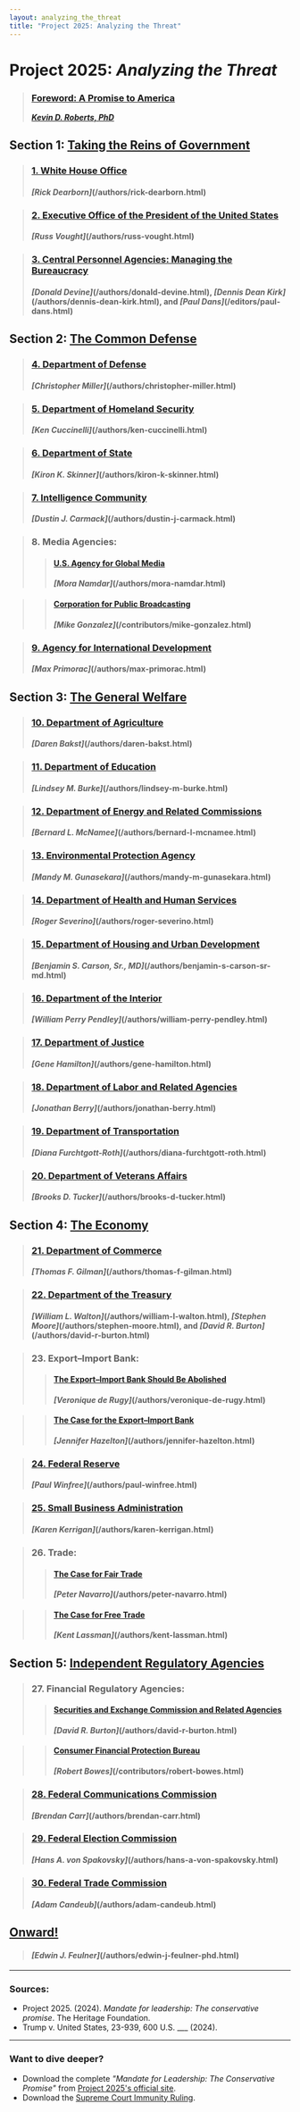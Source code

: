 ```yaml
---
layout: analyzing_the_threat
title: "Project 2025: Analyzing the Threat"
---
```


# Project 2025: *Analyzing the Threat*

> ### [Foreword: A Promise to America](/sections/foreword-a-promise-to-america.html)
> ***[Kevin D. Roberts, PhD](/authors/kevin-d-roberts-phd.html)***

## Section 1: [Taking the Reins of Government](/sections/taking-the-reins-of-government.html)

> ### [1. White House Office](/sections/white-house-office.html)
> #### *[Rick Dearborn]*(/authors/rick-dearborn.html)
  
> ### [2. Executive Office of the President of the United States](/sections/executive-office-of-the-president.html)
> #### *[Russ Vought]*(/authors/russ-vought.html)

> ### [3. Central Personnel Agencies: Managing the Bureaucracy](/sections/central-personnel-agencies.html)
> #### *[Donald Devine]*(/authors/donald-devine.html), *[Dennis Dean Kirk]*(/authors/dennis-dean-kirk.html), and *[Paul Dans]*(/editors/paul-dans.html)

## Section 2: [The Common Defense](/sections/the-common-defense.html)

> ### [4. Department of Defense](/sections/department-of-defense.html)
> #### *[Christopher Miller]*(/authors/christopher-miller.html)

> ### [5. Department of Homeland Security](/sections/department-of-homeland-security.html)
> #### *[Ken Cuccinelli]*(/authors/ken-cuccinelli.html)

> ### [6. Department of State](/sections/department-of-state.html)
> #### *[Kiron K. Skinner]*(/authors/kiron-k-skinner.html)

> ### [7. Intelligence Community](/sections/intelligence-community.html)
> #### *[Dustin J. Carmack]*(/authors/dustin-j-carmack.html)

> ### 8. Media Agencies:
>> #### [U.S. Agency for Global Media](/sections/us-agency-for-global-media.html)  
>> #### *[Mora Namdar]*(/authors/mora-namdar.html)
  
>> #### [Corporation for Public Broadcasting](/sections/corporation-for-public-broadcasting.html)  
>> #### *[Mike Gonzalez]*(/contributors/mike-gonzalez.html)

> ### [9. Agency for International Development](/sections/agency-for-international-development.html)  
> #### *[Max Primorac]*(/authors/max-primorac.html)

## Section 3: [The General Welfare](/sections/the-general-welfare.html)

> ### [10. Department of Agriculture](/sections/department-of-agriculture.html)  
> #### *[Daren Bakst]*(/authors/daren-bakst.html)

> ### [11. Department of Education](/sections/department-of-education.html)  
> #### *[Lindsey M. Burke]*(/authors/lindsey-m-burke.html)

> ### [12. Department of Energy and Related Commissions](/sections/department-of-energy-and-related-commissions.html)  
> #### *[Bernard L. McNamee]*(/authors/bernard-l-mcnamee.html)

> ### [13. Environmental Protection Agency](/sections/environmental-protection-agency.html)  
> #### *[Mandy M. Gunasekara]*(/authors/mandy-m-gunasekara.html)

> ### [14. Department of Health and Human Services](/sections/department-of-health-and-human-services.html)  
> #### *[Roger Severino]*(/authors/roger-severino.html)

> ### [15. Department of Housing and Urban Development](/sections/department-of-housing-and-urban-development.html)  
> #### *[Benjamin S. Carson, Sr., MD]*(/authors/benjamin-s-carson-sr-md.html)

> ### [16. Department of the Interior](/sections/department-of-the-interior.html)  
> #### *[William Perry Pendley]*(/authors/william-perry-pendley.html)

> ### [17. Department of Justice](/sections/department-of-justice.html)  
> #### *[Gene Hamilton]*(/authors/gene-hamilton.html)

> ### [18. Department of Labor and Related Agencies](/sections/department-of-labor-and-related-agencies.html)  
> #### *[Jonathan Berry]*(/authors/jonathan-berry.html)

> ### [19. Department of Transportation](/sections/department-of-transportation.html)  
> #### *[Diana Furchtgott-Roth]*(/authors/diana-furchtgott-roth.html)

> ### [20. Department of Veterans Affairs](/sections/department-of-veterans-affairs.html)  
> #### *[Brooks D. Tucker]*(/authors/brooks-d-tucker.html)

## Section 4: [The Economy](/sections/the-economy.html)

> ### [21. Department of Commerce](/sections/department-of-commerce.html)  
> #### *[Thomas F. Gilman]*(/authors/thomas-f-gilman.html)

> ### [22. Department of the Treasury](/sections/department-of-the-treasury.html)  
> #### *[William L. Walton]*(/authors/william-l-walton.html), *[Stephen Moore]*(/authors/stephen-moore.html), and *[David R. Burton]*(/authors/david-r-burton.html)

> ### 23. Export–Import Bank:
>> #### [The Export–Import Bank Should Be Abolished](/sections/export-import-bank-abolish.html)  
>> #### *[Veronique de Rugy]*(/authors/veronique-de-rugy.html)
  
>> #### [The Case for the Export–Import Bank](/sections/export-import-bank-case.html)  
>> #### *[Jennifer Hazelton]*(/authors/jennifer-hazelton.html)

> ### [24. Federal Reserve](/sections/federal-reserve.html)  
> #### *[Paul Winfree]*(/authors/paul-winfree.html)

> ### [25. Small Business Administration](/sections/small-business-administration.html)  
> #### *[Karen Kerrigan]*(/authors/karen-kerrigan.html)

> ### 26. Trade:
>> #### [The Case for Fair Trade](/sections/trade-fair-trade.html)  
>> #### *[Peter Navarro]*(/authors/peter-navarro.html)
  
>> #### [The Case for Free Trade](/sections/trade-free-trade.html)  
>> #### *[Kent Lassman]*(/authors/kent-lassman.html)

## Section 5: [Independent Regulatory Agencies](/sections/independent-regulatory-agencies.html)

> ### 27. Financial Regulatory Agencies:
>> #### [Securities and Exchange Commission and Related Agencies](/sections/financial-regulatory-agencies-sec.html)  
>> #### *[David R. Burton]*(/authors/david-r-burton.html)
  
>> #### [Consumer Financial Protection Bureau](/sections/financial-regulatory-agencies-cfpb.html)  
>> #### *[Robert Bowes]*(/contributors/robert-bowes.html)

> ### [28. Federal Communications Commission](/sections/federal-communications-commission.html)  
> #### *[Brendan Carr]*(/authors/brendan-carr.html)

> ### [29. Federal Election Commission](/sections/federal-election-commission.html)  
> #### *[Hans A. von Spakovsky]*(/authors/hans-a-von-spakovsky.html)

> ### [30. Federal Trade Commission](/sections/federal-trade-commission.html)  
> #### *[Adam Candeub]*(/authors/adam-candeub.html)

## [Onward!](/sections/onward.html)
> #### *[Edwin J. Feulner]*(/authors/edwin-j-feulner-phd.html)

---

### Sources:
- Project 2025. (2024). *Mandate for leadership: The conservative promise*. The Heritage Foundation.
- Trump v. United States, 23-939, 600 U.S. ___ (2024).

---

### Want to dive deeper?
- Download the complete *"Mandate for Leadership: The Conservative Promise"* from [Project 2025's official site](https://www.project2025.org/playbook/).
- Download the [Supreme Court Immunity Ruling](https://www.google.com/url?sa=t&source=web&rct=j&opi=89978449&url=https://www.supremecourt.gov/opinions/23pdf/23-939_e2pg.pdf&ved=2ahUKEwjSpLaIwZSIAxWdQzABHdzvIOIQFnoECCAQAQ&usg=AOvVaw3HuY7eG54ooFvHOx3vdtxI).

